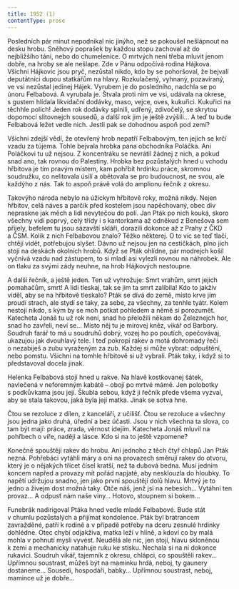 ```yaml
---
title: 1952 (1)
contentType: prose
---
```


  

Posledních pár minut nepodnikal nic jinýho, než se pokoušel nešlápnout na desku hrobu. Sněhový poprašek by každou stopu zachoval až do nejbližšího tání, nebo do chumelenice. O mrtvých není třeba mluvit jenom dobře, na hroby se ale nešlape. Zde v Pánu odpočívá rodina Hájkova. Všichni Hájkovic jsou pryč, nezůstal nikdo, kdo by se pohoršoval, že bejvalí deputátníci dupou statkářům na hlavy. Rozkulačený, vyhnaný, pozavíraný, ve vsi nezůstal jedinej Hájek. Vyrubem je do posledního, nadchla se po únoru Felbabová. A vyrubala je. Štvala proti nim ve vsi, udávala na okrese, s gustem hlídala likvidační dodávky, maso, vejce, oves, kukuřici. Kukuřici na těchhle polích! Jeden rok dodávky splnili, udřený, zdivočelý, se skrytou dopomocí slitovnejch sousedů, a další rok jim je ještě zvýšili… A teď tu bude Felbabová ležet vedle nich. Jestli pak se dohodnou aspoň pod zemí?

Všichni zdejší vědí, že otevřený hrob nepatří Felbabovým, ten jejich se krčí vzadu za tújema. Tohle bejvala hrobka pana obchodníka Poláčka. Ani Poláčkovi tu už nejsou. Z koncentráku se nevrátil žádnej z nich, a pokud snad ano, tak rovnou do Palestiny. Hrobka bez pozůstalých hned u vchodu hřbitova je tím pravým místem, kam pohřbít hrdinku práce, skromnou soudružku, co nelitovala úsilí a obětovala se pro budoucnost, ne svou, ale každýho z nás. Tak to aspoň právě volá do amplionu řečník z okresu.

Takovýho národa nebylo na úžickym hřbitově roky, možná nikdy. Nejen hřbitov, celá náves a parčík před kostelem jsou napěchovaný, obec div nepraskne jak měch a lidi nevytečou do polí. Jan Pták po nich kouká, skoro všechny vidí poprvý, celý třídy i s kantorkama až odněkud z Benešova sem přijely, befelem tu jsou sázavští skláři, dorazili dokonce až z Prahy z ČKD a ČSM. Kolik z nich Felbabovou znalo? Těžko některej. O to víc se teď tlačí, chtějí vidět, potřebujou slyšet. Dávno už nejsou jen na cestičkách, plno jich stojí na deskách okolních hrobů. Když se Pták ohlídne, pár modrejch košil vyčnívá vzadu nad zástupem, to si mladí asi vylezli rovnou na náhrobek. Ale on tlaku za svými zády neuhne, na hrob Hájkových nestoupne.

A další řečník, a ještě jeden. Ten už vyhrožuje: Smrt vrahům, smrt jejich pomahačům, smrt! A lidi tleskaj, tak se jim ta smrt zalíbila! Kdo to jakživ viděl, aby se na hřbitově tleskalo? Pták se dívá do země, místo krve jím proudí strach, ale stydí se taky, za sebe, za všechny, za tenhle tyátr. Kolem nestojí nikdo, s kým by se moh potkat pohledem a němě si porozumět. Katecheta Jonáš tu už rok není, snad ho přeložili někam do Železnejch hor, snad ho zavřeli, neví se… Místo něj tu je mírovej kněz, vikář od Barbory. Soudruh farář to má u soudruhů dobrý, vozej ho po poutích, opečovávaj, ukazujou jak dvouhlavý tele. I teď pokropí rakev a motá dohromady řeči o nezabiješ a zubu vyraženým za zub. Každej si může vybrat: odpuštění, nebo pomstu. Všichni na tomhle hřbitově si už vybrali. Pták taky, i když si to představoval docela jinak.

Helenka Felbabová stojí hned u rakve. Na hlavě kostkovanej šátek, navlečená v neforemným kabátě – obojí po mrtvé mámě. Jen polobotky s podkůvkama jsou její. Škubla sebou, když ji řečník přede všema vyzval, aby se stala takovou, jaká byla její matka. Jinak se sotva hne.

Čtou se rezoluce z dílen, z kanceláří, z učilišť. Čtou se rezoluce a všechny jsou jedna jako druhá, úřední a bez účasti. Jsou v nich všechna ta slova, co tam být mají: práce, zrada, věrnost idejím. Katecheta Jonáš mluvil na pohřbech o víře, naději a lásce. Kdo si na to ještě vzpomene?

Konečně spouštějí rakev do hrobu. Ani jednoho z těch čtyř chlapů Jan Pták nezná. Pohřebáci vytáhli máry a oni na provazech směrují rakev do otvoru, který je o nějakých třicet čísel kratší, než ta dubová bedna. Musí jedním koncem napřed a provazy mít pořád napjaté, aby nesklouzla do hloubky. To napětí udržujou snadno, jen jako první spouštějí dolů hlavu. Mrtvý je to jedno a živejm dost možná taky. Otče náš, jenž jsi na nebesích… Vytáhni ten provaz… A odpusť nám naše viny… Hotovo, stoupnem si bokem…

Funebrák nadirigoval Ptáka hned vedle mladé Felbabové. Bude stát v chumlu pozůstalých a přijímat kondolence. Pták byl bratrancem zavražděné, patří k rodině a v případě potřeby na dceru zesnulé hrdinky dohlédne. Otec chybí odjakživa, matka leží v hlíně, a kdoví co by malá mohla v pohnutí mysli vyvést. Neudělá ale nic, jen stojí, hlavu skloněnou k zemi a mechanicky natahuje ruku ke stisku. Nechala si na ní dokonce rukavici. Soudruh vikář, tajemník z okresu, chlápci, co spouštěli rakev… Upřímnou soustrast, můžeš být na maminku hrdá, neboj, ty gaunery dostaneme… Sousedi, hospodáři, babky… Upřímnou soustrast, neboj, mamince už je dobře…
